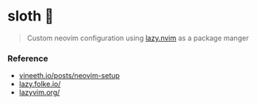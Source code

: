 # sloth 🦥

> Custom neovim configuration using [lazy.nvim](https://github.com/folke/lazy.nvim) as a package manger

### Reference

- [vineeth.io/posts/neovim-setup](https://vineeth.io/posts/neovim-setup)
- [lazy.folke.io/](https://lazy.folke.io/)
- [lazyvim.org/](https://www.lazyvim.org/)
